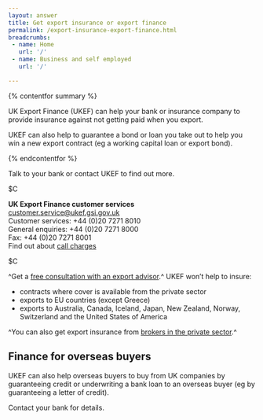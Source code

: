 ```yaml
---
layout: answer
title: Get export insurance or export finance
permalink: /export-insurance-export-finance.html
breadcrumbs:
 - name: Home
   url: '/'
 - name: Business and self employed
   url: '/'

---
```

{% contentfor summary %}

UK Export Finance (UKEF) can help your bank or insurance company to provide insurance against not getting paid when you export.





UKEF can also help to guarantee a bond or loan you take out to help you win a new export contract (eg a working capital loan or export bond).

{% endcontentfor %}

Talk to your bank or contact UKEF to find out more. 



$C

**UK Export Finance customer services**   
<customer.service@ukef.gsi.gov.uk>   
Customer services: +44 (0)20 7271 8010   
General enquiries: +44 (0)20 7271 8000   
Fax: +44 (0)20 7271 8001  
Find out about [call charges](/call-charges) 

$C

^Get a [free consultation with an export advisor](/government/publications/uk-regional-export-finance-advisors).^ 
UKEF won’t help to insure:

- contracts where cover is available from the private sector
- exports to EU countries (except Greece)
- exports to Australia, Canada, Iceland, Japan, New Zealand, Norway, Switzerland and the United States of America


^You can also get export insurance from [brokers in the private sector](/government/publications/uk-export-finance-insurance-list-of-approved-brokers/export-insurance-approved-brokers).^

## Finance for overseas buyers

UKEF can also help overseas buyers to buy from UK companies by guaranteeing credit or underwriting a bank loan to an overseas buyer (eg by guaranteeing a letter of credit).


Contact your bank for details.

